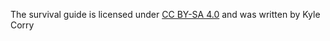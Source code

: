 The survival guide is licensed under [CC BY-SA 4.0](https://creativecommons.org/licenses/by-sa/4.0/?ref=chooser-v1) and was written by Kyle Corry
